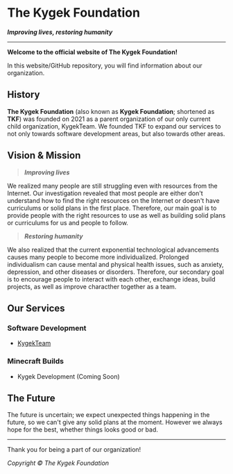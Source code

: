 # The Kygek Foundation

**_Improving lives, restoring humanity_**

---

**Welcome to the official website of The Kygek Foundation!**

In this website/GitHub repository, you will find information about our organization.

## History

**The Kygek Foundation** (also known as **Kygek Foundation**; shortened as **TKF**) was founded on 2021 as a parent organization of our only current child organization, KygekTeam. We founded TKF to expand our services to not only towards software development areas, but also towards other areas.

## Vision & Mission

> **_Improving lives_**

We realized many people are still struggling even with resources from the Internet. Our investigation revealed that most people are either don't understand how to find the right resources on the Internet or doesn't have curriculums or solid plans in the first place. Therefore, our main goal is to provide people with the right resources to use as well as building solid plans or curriculums for us and people to follow.

> **_Restoring humanity_**

We also realized that the current exponential technological advancements causes many people to become more individualized. Prolonged individualism can cause mental and physical health issues, such as anxiety, depression, and other diseases or disorders. Therefore, our secondary goal is to encourage people to interact with each other, exchange ideas, build projects, as well as improve characther together as a team.

## Our Services

### Software Development

- [KygekTeam](https://github.com/KygekTeam)

### Minecraft Builds

- Kygek Development (Coming Soon)

## The Future

The future is uncertain; we expect unexpected things happening in the future, so we can't give any solid plans at the moment. However we always hope for the best, whether things looks good or bad.

---

Thank you for being a part of our organization!

_Copyright &copy; The Kygek Foundation_
